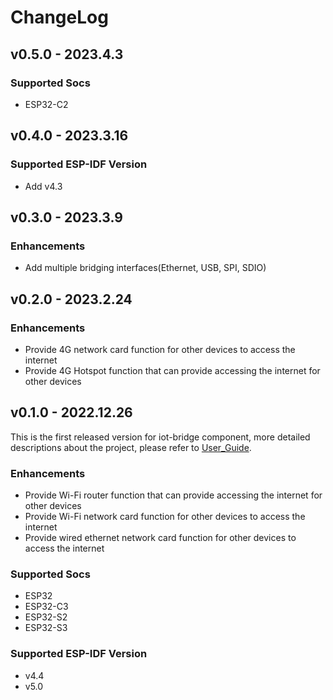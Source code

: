 # ChangeLog

## v0.5.0 - 2023.4.3

### Supported Socs

- ESP32-C2

## v0.4.0 - 2023.3.16

### Supported ESP-IDF Version

- Add v4.3

## v0.3.0 - 2023.3.9

### Enhancements

- Add multiple bridging interfaces(Ethernet, USB, SPI, SDIO)

## v0.2.0 - 2023.2.24

### Enhancements

- Provide 4G network card function for other devices to access the internet
- Provide 4G Hotspot function that can provide accessing the internet for other devices

## v0.1.0 - 2022.12.26

This is the first released version for iot-bridge component, more detailed descriptions about the project, please refer to [User_Guide](https://github.com/espressif/esp-iot-bridge/blob/master/components/iot_bridge/User_Guide.md).

### Enhancements

- Provide Wi-Fi router function that can provide accessing the internet for other devices
- Provide Wi-Fi network card function for other devices to access the internet
- Provide wired ethernet network card function for other devices to access the internet

### Supported Socs

- ESP32
- ESP32-C3
- ESP32-S2
- ESP32-S3

### Supported ESP-IDF Version

- v4.4
- v5.0
